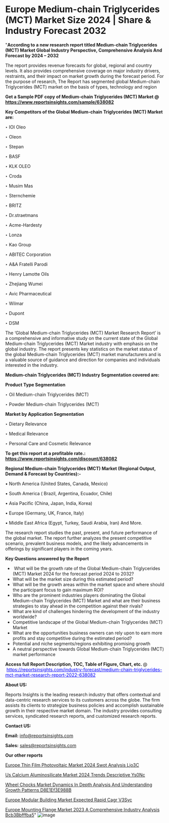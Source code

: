 # Europe Medium-chain Triglycerides (MCT) Market Size 2024 | Share & Industry Forecast 2032

"<strong>According to a new research report titled Medium-chain Triglycerides (MCT) Market Global Industry Perspective, Comprehensive Analysis And Forecast by 2024 – 2032</strong>

The report provides revenue forecasts for global, regional and country levels. It also provides comprehensive coverage on major industry drivers, restraints, and their impact on market growth during the forecast period. For the purpose of research, The Report has segmented global Medium-chain Triglycerides (MCT) market on the basis of types, technology and region

<strong>Get a Sample PDF copy of Medium-chain Triglycerides (MCT) Market </strong><strong>@<a href=https://www.reportsinsights.com/sample/638082 style=color:#0000ff;> https://www.reportsinsights.com/sample/638082</a></strong></font>

<strong>Key Competitors of the Global Medium-chain Triglycerides (MCT) Market are:</strong>

‣ IOI Oleo

‣ Oleon

‣ Stepan

‣ BASF

‣ KLK OLEO

‣ Croda

‣ Musim Mas

‣ Sternchemie

‣ BRITZ

‣ Dr.straetmans

‣ Acme-Hardesty

‣ Lonza

‣ Kao Group

‣ ABITEC Corporation

‣ A&A Fratelli Parodi

‣ Henry Lamotte Oils

‣ Zhejiang Wumei

‣ Avic Pharmaceutical

‣ Wilmar

‣ Dupont

‣ DSM

The ‘Global Medium-chain Triglycerides (MCT) Market Research Report’ is a comprehensive and informative study on the current state of the Global Medium-chain Triglycerides (MCT) Market industry with emphasis on the global industry. The report presents key statistics on the market status of the global Medium-chain Triglycerides (MCT) market manufacturers and is a valuable source of guidance and direction for companies and individuals interested in the industry.

<strong>Medium-chain Triglycerides (MCT) Industry Segmentation covered are:</strong>

<strong>Product Type Segmentation</strong>

‣    Oil Medium-chain Triglycerides (MCT)

‣ Powder Medium-chain Triglycerides (MCT)

<strong>Market by Application Segmentation</strong>

‣   Dietary Relevance

‣ Medical Relevance

‣ Personal Care and Cosmetic Relevance

<strong>To get this report at a profitable rate.: <a href=https://www.reportsinsights.com/discount/638082 style=color:#0000ff;>https://www.reportsinsights.com/discount/638082</a></strong></font>

<strong>Regional Medium-chain Triglycerides (MCT) Market (Regional Output, Demand &amp; Forecast by Countries):-</strong>

• North America (United States, Canada, Mexico)

• South America ( Brazil, Argentina, Ecuador, Chile)

• Asia Pacific (China, Japan, India, Korea)

• Europe (Germany, UK, France, Italy)

• Middle East Africa (Egypt, Turkey, Saudi Arabia, Iran) And More.

The research report studies the past, present, and future performance of the global market. The report further analyzes the present competitive scenario, prevalent business models, and the likely advancements in offerings by significant players in the coming years.

<strong>Key Questions answered by the Report</strong>
<ul>
  <li> What will be the growth rate of the Global Medium-chain Triglycerides (MCT) Market 2024 for the forecast period 2024 to 2032?</li>
  <li>What will be the market size during this estimated period?</li>
  <li>What will be the growth areas within the market space and where should the participant focus to gain maximum ROI?</li>
  <li>Who are the prominent industries players dominating the Global Medium-chain Triglycerides (MCT) Market and what are their business strategies to stay ahead in the competition against their rivals?</li>
  <li>What are kind of challenges hindering the development of the industry worldwide?</li>
  <li>Competitive landscape of the Global Medium-chain Triglycerides (MCT) Market</li>
  <li>What are the opportunities business owners can rely upon to earn more profits and stay competitive during the estimated period?</li>
  <li>Potential and niche segments/regions exhibiting promising growth</li>
  <li>A neutral perspective towards Global Medium-chain Triglycerides (MCT) market performance</li>
</ul>
<strong>Access full Report Description, TOC, Table of Figure, Chart, etc. </strong>@  <a href=https://reportsinsights.com/industry-forecast/medium-chain-triglycerides-mct-market-research-report-2022-638082 style=color:#0000ff;>https://reportsinsights.com/industry-forecast/medium-chain-triglycerides-mct-market-research-report-2022-638082</a></font>

<strong><strong>About US</strong>:</strong>

Reports Insights is the leading research industry that offers contextual and data-centric research services to its customers across the globe. The firm assists its clients to strategize business policies and accomplish sustainable growth in their respective market domain. The industry provides consulting services, syndicated research reports, and customized research reports.

<strong>Contact US:</strong>

<p class=""""><b>Email:</b> <a href=mailto:info@reportsinsights.com>info@reportsinsights.com</a></p>
<p class=""""><b>Sales:</b> <a href=mailto:sales@reportsinsights.com>sales@reportsinsights.com</a></p>

<strong>Our other reports</strong>

<a href=https://www.linkedin.com/pulse/europe-thin-film-photovoltaic-market-2024-swot-analysis-ljo3c/>Europe Thin Film Photovoltaic Market 2024 Swot Analysis Ljo3C</a>

<a href=https://www.linkedin.com/pulse/us-calcium-aluminosilicate-market-2024-trends-descriptive-ys0nc/>Us Calcium Aluminosilicate Market 2024 Trends Descriptive Ys0Nc</a>

<a href=https://medium.com/@anjalimore4366343/wheel-chocks-market-dynamics-in-depth-analysis-and-understanding-growth-patterns-d8e1ef3e988b>Wheel Chocks Market Dynamics In Depth Analysis And Understanding Growth Patterns D8E1Ef3E988B</a>

<a href=https://www.linkedin.com/pulse/europe-modular-building-market-expected-rapid-cagr-v3syc/>Europe Modular Building Market Expected Rapid Cagr V3Syc</a>

<a href=https://medium.com/@yadavahaan91/europe-mounting-flange-market-2023-a-comprehensive-industry-analysis-bcb3bbfffba5>Europe Mounting Flange Market 2023 A Comprehensive Industry Analysis Bcb3Bbfffba5</a>"
![image](https://github.com/ahaan12367/RIMarket24/assets/158471582/d65b207b-bcce-45fb-a456-92d4d6bf2235)
